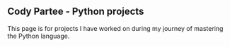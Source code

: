 ## Cody Partee - Python projects

This page is for projects I have worked on during my journey of mastering the Python language.
